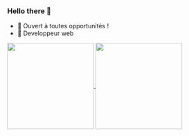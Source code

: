 ### Hello there 👋

- 🔭 Ouvert à toutes opportunités !
- 🌱 Developpeur web

<a href="https://github.com/caillau-thomas/github-readme-stats">
  <img height=200 align="center" src="https://github-readme-stats.vercel.app/api?username=caillau-thomas" />
</a>
<a href="https://github.com/caillau-thomas/convoychat">
  <img height=200 align="center" src="https://github-readme-stats.vercel.app/api/top-langs?username=caillau-thomas&layout=compact&langs_count=8&card_width=320" />
</a>

